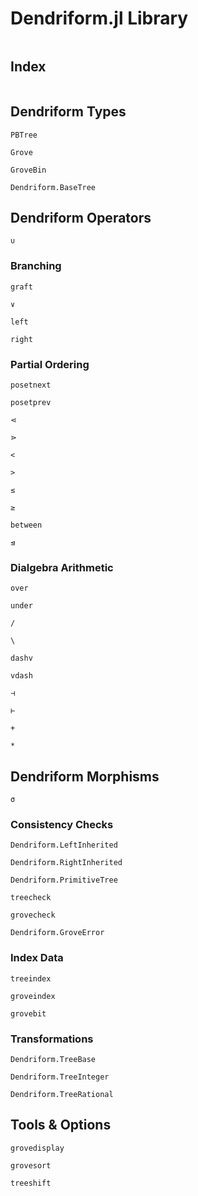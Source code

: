 # Dendriform.jl Library

```@contents
```

## Index

```@index
```

## Dendriform Types

```@docs
PBTree
```

```@docs
Grove
```

```@docs
GroveBin
```

```@docs
Dendriform.BaseTree
```

## Dendriform Operators

```@docs
∪
```

### Branching

```@docs
graft
```

```@docs
∨
```

```@docs
left
```

```@docs
right
```

### Partial Ordering

```@docs
posetnext
```

```@docs
posetprev
```

```@docs
⋖
```

```@docs
⋗
```

```@docs
<
```

```@docs
>
```

```@docs
≤
```

```@docs
≥
```

```@docs
between
```

```@docs
⊴
```



### Dialgebra Arithmetic

```@docs
over
```

```@docs
under
```

```@docs
/
```

```@docs
\
```

```@docs
dashv
```

```@docs
vdash
```

```@docs
⊣
```

```@docs
⊢
```

```@docs
+
```

```@docs
*
```

## Dendriform Morphisms

```@docs
σ
```

### Consistency Checks

```@docs
Dendriform.LeftInherited
```

```@docs
Dendriform.RightInherited
```

```@docs
Dendriform.PrimitiveTree
```

```@docs
treecheck
```

```@docs
grovecheck
```

```@docs
Dendriform.GroveError
```

### Index Data

```@docs
treeindex
```

```@docs
groveindex
```

```@docs
grovebit
```

### Transformations

```@docs
Dendriform.TreeBase
```

```@docs
Dendriform.TreeInteger
```

```@docs
Dendriform.TreeRational
```

## Tools & Options

```@docs
grovedisplay
```

```@docs
grovesort
```

```@docs
treeshift
```
